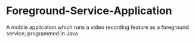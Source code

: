 # Foreground-Service-Application
A mobile application which runs a video recording feature as a foreground service; programmed in Java
